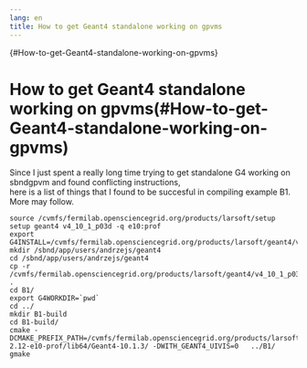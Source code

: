 ```yaml
---
lang: en
title: How to get Geant4 standalone working on gpvms
---
```


{#How-to-get-Geant4-standalone-working-on-gpvms}

How to get Geant4 standalone working on gpvms(#How-to-get-Geant4-standalone-working-on-gpvms)
==============================================================================================================

Since I just spent a really long time trying to get standalone G4
working on sbndgpvm and found conflicting instructions,\
here is a list of things that I found to be succesful in compiling
example B1. More may follow.

    source /cvmfs/fermilab.opensciencegrid.org/products/larsoft/setup
    setup geant4 v4_10_1_p03d -q e10:prof
    export G4INSTALL=/cvmfs/fermilab.opensciencegrid.org/products/larsoft/geant4/v4_10_1_p03d/source/geant4.10.01.p03
    mkdir /sbnd/app/users/andrzejs/geant4  
    cd /sbnd/app/users/andrzejs/geant4
    cp -r /cvmfs/fermilab.opensciencegrid.org/products/larsoft/geant4/v4_10_1_p03d/source/geant4.10.01.p03/examples/basic/B1 .
    cd B1/
    export G4WORKDIR=`pwd`
    cd ../
    mkdir B1-build
    cd B1-build/
    cmake -DCMAKE_PREFIX_PATH=/cvmfs/fermilab.opensciencegrid.org/products/larsoft/geant4/v4_10_1_p03d/Linux64bit+2.6-2.12-e10-prof/lib64/Geant4-10.1.3/ -DWITH_GEANT4_UIVIS=0   ../B1/
    gmake
